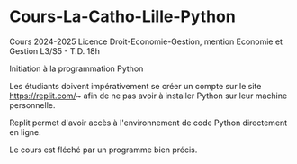 # Cours-La-Catho-Lille-Python
Cours 2024-2025 Licence Droit-Economie-Gestion, mention Economie et Gestion L3/S5 - T.D. 18h

Initiation à la programmation Python

Les étudiants doivent impérativement se créer un compte sur le site https://replit.com/~ afin de ne pas avoir à installer Python sur leur machine personnelle.

Replit permet d'avoir accès à l'environnement de code Python directement en ligne.

Le cours est fléché par un programme bien précis.
